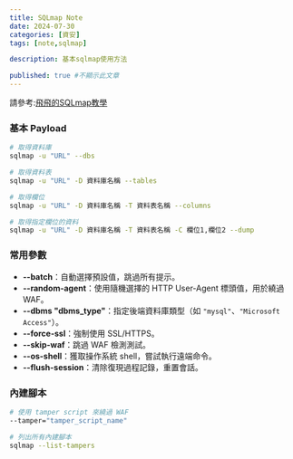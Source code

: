 ```yaml
---
title: SQLmap Note
date: 2024-07-30
categories: [資安]
tags: [note,sqlmap]

description: 基本sqlmap使用方法

published: true #不顯示此文章
---
```



請參考:[飛飛的SQLmap教學](https://feifei.tw/security-tool-sqlmap/ "https://feifei.tw/security-tool-sqlmap/")

### 基本 Payload

```bash
# 取得資料庫 
sqlmap -u "URL" --dbs 

# 取得資料表 
sqlmap -u "URL" -D 資料庫名稱 --tables  

# 取得欄位 
sqlmap -u "URL" -D 資料庫名稱 -T 資料表名稱 --columns  

# 取得指定欄位的資料 
sqlmap -u "URL" -D 資料庫名稱 -T 資料表名稱 -C 欄位1,欄位2 --dump
```
### 常用參數

- **--batch**：自動選擇預設值，跳過所有提示。
- **--random-agent**：使用隨機選擇的 HTTP User-Agent 標頭值，用於繞過 WAF。
- **--dbms "dbms_type"**：指定後端資料庫類型（如 `"mysql"`、`"Microsoft Access"`）。
- **--force-ssl**：強制使用 SSL/HTTPS。
- **--skip-waf**：跳過 WAF 檢測測試。
- **--os-shell**：獲取操作系統 shell，嘗試執行遠端命令。
- **--flush-session**：清除復現過程記錄，重置會話。

### 內建腳本

```bash
# 使用 tamper script 來繞過 WAF  
--tamper="tamper_script_name"  

# 列出所有內建腳本  
sqlmap --list-tampers
```



